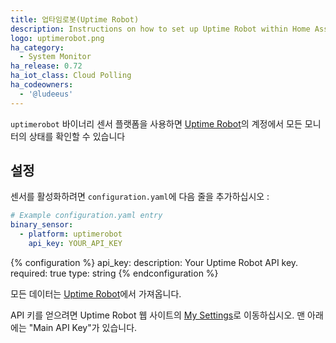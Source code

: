 ```yaml
---
title: 업타임로봇(Uptime Robot)
description: Instructions on how to set up Uptime Robot within Home Assistant.
logo: uptimerobot.png
ha_category:
  - System Monitor
ha_release: 0.72
ha_iot_class: Cloud Polling
ha_codeowners:
  - '@ludeeus'
---
```


`uptimerobot` 바이너리 센서 플랫폼을 사용하면 [Uptime Robot](https://uptimerobot.com)의 계정에서 모든 모니터의 상태를 확인할 수 있습니다

## 설정

센서를 활성화하려면 `configuration.yaml`에 다음 줄을 추가하십시오 :

```yaml
# Example configuration.yaml entry
binary_sensor:
  - platform: uptimerobot
    api_key: YOUR_API_KEY
```

{% configuration %}
api_key:
  description: Your Uptime Robot API key.
  required: true
  type: string
{% endconfiguration %}

모든 데이터는 [Uptime Robot](https://uptimerobot.com)에서 가져옵니다.

API 키를 얻으려면 Uptime Robot 웹 사이트의 [My Settings](https://uptimerobot.com/dashboard#mySettings)로 이동하십시오. 맨 아래에는 "Main API Key"가 있습니다.
